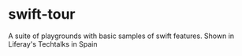 swift-tour
==========

A suite of playgrounds with basic samples of swift features. Shown in Liferay's Techtalks in Spain
